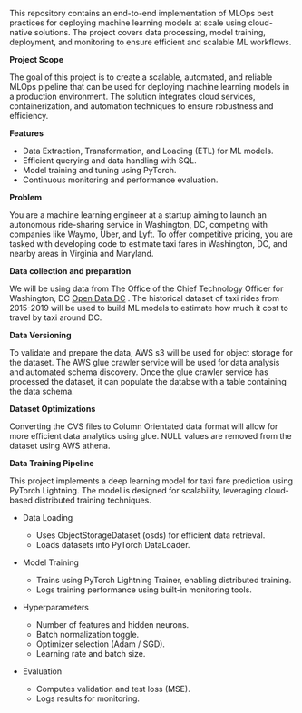 This repository contains an end-to-end implementation of MLOps best 
practices for deploying machine learning models at scale using 
cloud-native solutions. The project covers data processing, model training, 
deployment, and monitoring to ensure efficient and scalable ML workflows.

**Project Scope**

The goal of this project is to create a scalable, automated, and 
reliable MLOps pipeline that can be used for deploying machine learning 
models in a production environment. The solution integrates cloud services, 
containerization, and automation techniques to ensure robustness and efficiency.

**Features**

* Data Extraction, Transformation, and Loading (ETL) for ML models.
* Efficient querying and data handling with SQL.
* Model training and tuning using PyTorch.
* Continuous monitoring and performance evaluation.

**Problem**

You are a machine learning engineer at a startup aiming to launch an 
autonomous ride-sharing service in Washington, DC, competing with 
companies like Waymo, Uber, and Lyft. To offer competitive pricing, 
you are tasked with developing code to estimate taxi fares in Washington, 
DC, and nearby areas in Virginia and Maryland.

**Data collection and preparation**

We will be using data from The Office of the Chief Technology Officer for Washington, DC [Open Data DC](https://opendata.dc.gov/search) . 
The historical dataset of taxi rides from 2015-2019 will be used to build ML models to estimate how much it cost to travel by taxi around DC.

**Data Versioning**

To validate and prepare the data, AWS s3 will be used for object storage for the dataset.
The AWS glue crawler service will be used for data analysis and automated schema discovery.
Once the glue crawler service has processed the dataset, it can populate the databse with a table containing 
the data schema. 

**Dataset Optimizations**

Converting the CVS files to Column Orientated data format will allow for more efficient data
analytics using glue. NULL values are removed from the dataset using AWS athena. 

**Data Training Pipeline**

This project implements a deep learning model for taxi fare prediction using PyTorch Lightning. The model is designed for scalability, leveraging cloud-based distributed training techniques.

* Data Loading
    * Uses ObjectStorageDataset (osds) for efficient data retrieval.
    * Loads datasets into PyTorch DataLoader.

* Model Training
    * Trains using PyTorch Lightning Trainer, enabling distributed training.
    * Logs training performance using built-in monitoring tools.

* Hyperparameters
    * Number of features and hidden neurons.
    * Batch normalization toggle.
    * Optimizer selection (Adam / SGD).
    * Learning rate and batch size.

* Evaluation
   * Computes validation and test loss (MSE).
   * Logs results for monitoring.
